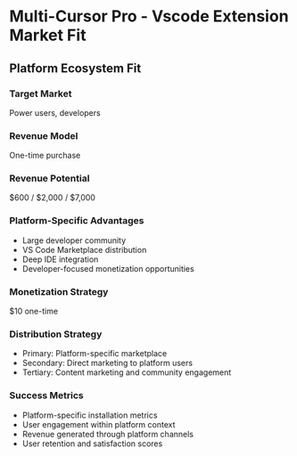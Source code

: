 # Multi-Cursor Pro - Vscode Extension Market Fit

## Platform Ecosystem Fit

### Target Market
Power users, developers

### Revenue Model
One-time purchase

### Revenue Potential
$600 / $2,000 / $7,000

### Platform-Specific Advantages
- Large developer community
- VS Code Marketplace distribution
- Deep IDE integration
- Developer-focused monetization opportunities

### Monetization Strategy
$10 one-time

### Distribution Strategy
- Primary: Platform-specific marketplace
- Secondary: Direct marketing to platform users
- Tertiary: Content marketing and community engagement

### Success Metrics
- Platform-specific installation metrics
- User engagement within platform context
- Revenue generated through platform channels
- User retention and satisfaction scores

